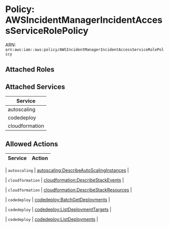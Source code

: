 # Policy: AWSIncidentManagerIncidentAccessServiceRolePolicy

ARN: `arn:aws:iam::aws:policy/AWSIncidentManagerIncidentAccessServiceRolePolicy`

## Attached Roles

## Attached Services

| Service |
|---------|
| autoscaling |
| codedeploy |
| cloudformation |

## Allowed Actions

| Service | Action |
|:-------:|--------|

| `autoscaling` | [autoscaling:DescribeAutoScalingInstances](../actions.md#autoscaling:describeautoscalinginstances) |

| `cloudformation` | [cloudformation:DescribeStackEvents](../actions.md#cloudformation:describestackevents) |

| `cloudformation` | [cloudformation:DescribeStackResources](../actions.md#cloudformation:describestackresources) |

| `codedeploy` | [codedeploy:BatchGetDeployments](../actions.md#codedeploy:batchgetdeployments) |

| `codedeploy` | [codedeploy:ListDeploymentTargets](../actions.md#codedeploy:listdeploymenttargets) |

| `codedeploy` | [codedeploy:ListDeployments](../actions.md#codedeploy:listdeployments) |
